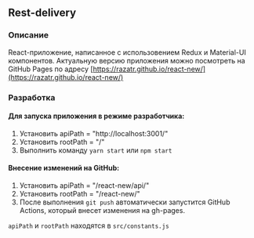 ## Rest-delivery

### Описание

React-приложение, написанное с использовением Redux и Material-UI компонентов.
Актуальную версию приложения можно посмотреть на GitHub Pages по адресу 
[https://razatr.github.io/react-new/](https://razatr.github.io/react-new/)

### Разработка

#### Для запуска приложения в режиме разработчика:
1) Установить apiPath = "http://localhost:3001/" <br>
2) Установить rootPath = "/" <br>
3) Выполнить команду `yarn start` или `npm start` <br>

#### Внесение изменений на GitHub:
1) Установить apiPath = "/react-new/api/"
2) Установить rootPath = "/react-new/"
3) После выполнения `git push` автоматически запустится GitHub Actions, который внесет изменения на gh-pages.

`apiPath` и `rootPath` находятся в `src/constants.js`
